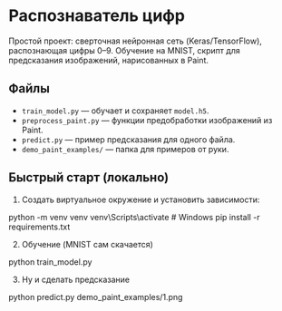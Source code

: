 # Распознаватель цифр

Простой проект: сверточная нейронная сеть (Keras/TensorFlow), распознающая цифры 0–9.
Обучение на MNIST, скрипт для предсказания изображений, нарисованных в Paint.

## Файлы
- `train_model.py` — обучает и сохраняет `model.h5`.
- `preprocess_paint.py` — функции предобработки изображений из Paint.
- `predict.py` — пример предсказания для одного файла.
- `demo_paint_examples/` — папка для примеров от руки.

## Быстрый старт (локально)
1. Создать виртуальное окружение и установить зависимости:

python -m venv venv
venv\Scripts\activate      # Windows
pip install -r requirements.txt

2. Обучение (MNIST сам скачается)

python train_model.py

3. Ну и сделать предсказание


python predict.py demo_paint_examples/1.png
